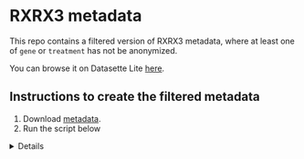 # RXRX3 metadata

This repo contains a filtered version of RXRX3 metadata, where at least one of `gene` or `treatment` has not be anonymized.

You can browse it on Datasette Lite [here](https://lite.datasette.io/?parquet=https%3A%2F%2Fraw.githubusercontent.com%2Fshntnu%2Frxrx3%2Frefs%2Fheads%2Fmain%2Fmetadata_rxrx3_trimmed.parquet).


## Instructions to create the filtered metadata

1. Download [metadata](https://s3.wasabisys.com/rxrx3-blinded/metadata.zip?AWSAccessKeyId=K4U6TQIYNAQX7Y34W6CS&Signature=N9kR2cz8J%2FJv8BEwqi7gtF8uPmg%3D&Expires=1730385862&u=f462c00159cf940908a0f565731b4ad8).
2. Run the script below

<details>

```py
import pandas as pd

# Read the CSV file
df = pd.read_csv(
    "metadata_rxrx3.csv", low_memory=False
)  # Replace with the actual file path

# Step 1: Remove rows where both 'gene' and 'treatment' columns contain "RXRX3"
df = df[
    ~(
        (df["gene"].str.contains("RXRX3", na=False))
        & (df["treatment"].str.contains("RXRX3", na=False))
    )
]

# Step 2: Keep only the specified columns
df = df[
    [
        "experiment_name",
        "gene",
        "treatment",
        "SMILES",
        "concentration",
        "perturbation_type",
        "cell_type",
    ]
]

# Step 3: Optimize data types for further compression
# Convert columns with limited unique values to categorical types
df["perturbation_type"] = df["perturbation_type"].astype("category")
df["cell_type"] = df["cell_type"].astype("category")

# Step 4: Save as Parquet with high compression
df.to_parquet("metadata_rxrx3_trimmed.parquet", index=False, compression="gzip")


```

</details>

